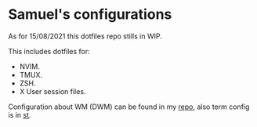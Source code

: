 # Samuel's configurations

As for 15/08/2021 this dotfiles repo stills in WIP.

This includes dotfiles for:

* NVIM.
* TMUX.
* ZSH.
* X User session files.

Configuration about WM (DWM) can be found in my [repo](https://github.com/sbbddz/dwm),
also term config is in [st](https://github.com/sbbddz/st).
